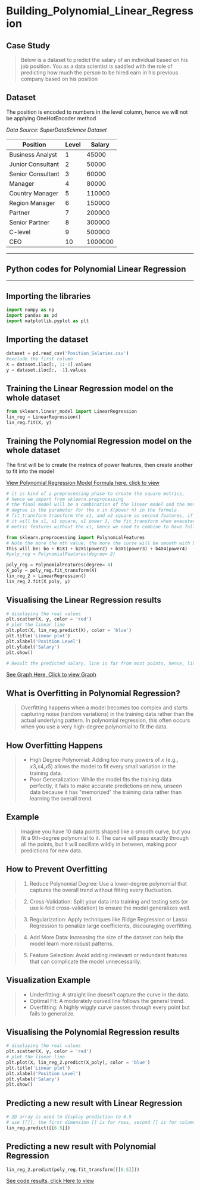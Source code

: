 # Building_Polynomial_Linear_Regression
## Case Study
>Below is a dataset to predict the salary of an individual based on his job position. You as a data scientist is saddled with the role of predicting how much the person to be hired earn in his previous company based on his position

## Dataset
The position is encoded to numbers in the level column, hence we will not be applying OneHotEncoder method

_Data Source: SuperDataScience Dataset_

|Position	|Level	|Salary|
|---------|-------|-------|
|Business Analyst|	1|	45000|
|Junior Consultant|	2	|50000|
|Senior Consultant|	3|	60000|
|Manager|	4	|80000|
|Country Manager	|5	|110000|
|Region Manager|	6	|150000|
|Partner|	7	|200000|
|Senior Partner|	8	|300000|
|C-level|	9	|500000|
|CEO|	10	|1000000|
---
## Python codes for Polynomial Linear Regression
---

## Importing the libraries
```python
import numpy as np
import pandas as pd
import matplotlib.pyplot as plt
```

## Importing the dataset
```python
dataset = pd.read_csv('Position_Salaries.csv')
#exclude the first column
X = dataset.iloc[:, 1:-1].values
y = dataset.iloc[:, -1].values
```

## Training the Linear Regression model on the whole dataset
```python
from sklearn.linear_model import LinearRegression
lin_reg = LinearRegression()
lin_reg.fit(X, y)
```

## Training the Polynomial Regression model on the whole dataset
The first will be to create the metrics of power features, then create another to fit into the model

[View Polynomial Regression Model Formula here, click to view](https://ibb.co/Xxg5TWs)

```python
# it is kind of a preprocessing phase to create the square metrics, 
# hence we import from sklearn.preprocessing
# the final model will be a combination of the linear model and the metric features
# degree is the parameter for the n in X(power n) in the formula
# fit_transform transform the x1, and x2 square as second features, if degree is 3,
# it will be x1, x1 square, x1 power 3, the fit_transform when executed will give only the
# metric features without the x1, hence we need to combine to have full

from sklearn.preprocessing import PolynomialFeatures
# Note the more the nth value, the more the curve will be smooth with better results, try 4
This will be: bo + B1X1 + b2X1(power2) + b3X1(power3) + b4X4(power4)
#poly_reg = PolynomialFeatures(degree= 2)

poly_reg = PolynomialFeatures(degree= 4)
X_poly = poly_reg.fit_transform(X)
lin_reg_2 = LinearRegression()
lin_reg_2.fit(X_poly, y)
```

## Visualising the Linear Regression results
```python
# displaying the real values
plt.scatter(X, y, color = 'red')
# plot the linear line
plt.plot(X, lin_reg.predict(X), color = 'blue')
plt.title('Linear plot')
plt.xlabel('Position Level')
plt.ylabel('Salary')
plt.show()

# Result the predicted salary, line is far from most points, hence, linearReg is not the best
```
[See Graph Here, Click to view Graph](https://colab.research.google.com/drive/1A4FvrP7RtiEFlPeRX1MAXRm3pj837x_B#scrollTo=KD-jHmzSIWZq)

## What is Overfitting in Polynomial Regression?
> Overfitting happens when a model becomes too complex and starts capturing noise (random variations) in the training data rather than the actual underlying pattern. In polynomial regression, this often occurs when you use a very high-degree polynomial to fit the data.

## How Overfitting Happens
> + High Degree Polynomial: Adding too many powers of 𝑥 (e.g., 𝑥3,𝑥4,𝑥5) allows the model to fit every small variation in the training data.
> + Poor Generalization: While the model fits the training data perfectly, it fails to make accurate predictions on new, unseen data because it has "memorized" the training data rather than learning the overall trend.

## Example
> Imagine you have 10 data points shaped like a smooth curve, but you fit a 9th-degree polynomial to it. The curve will pass exactly through all the points, but it will oscillate wildly in between, making poor predictions for new data.

## How to Prevent Overfitting
> 1. Reduce Polynomial Degree: Use a lower-degree polynomial that captures the overall trend without fitting every fluctuation.

> 2. Cross-Validation: Split your data into training and testing sets (or use k-fold cross-validation) to ensure the model generalizes well.

> 3. Regularization: Apply techniques like Ridge Regression or Lasso Regression to penalize large coefficients, discouraging overfitting.

> 4. Add More Data: Increasing the size of the dataset can help the model learn more robust patterns.

> 5. Feature Selection: Avoid adding irrelevant or redundant features that can complicate the model unnecessarily.

## Visualization Example
> + Underfitting: A straight line doesn’t capture the curve in the data.
> + Optimal Fit: A moderately curved line follows the general trend.
> + Overfitting: A highly wiggly curve passes through every point but fails to generalize.

## Visualising the Polynomial Regression results
```python
# displaying the real values
plt.scatter(X, y, color = 'red')
# plot the linear line
plt.plot(X, lin_reg_2.predict(X_poly), color = 'blue')
plt.title('Linear plot')
plt.xlabel('Position Level')
plt.ylabel('Salary')
plt.show()
```

## Predicting a new result with Linear Regression
```python
# 2D array is used to display prediction to 6.5
# use [[]], the first dimension [] is for rows, second [] is for column
lin_reg.predict([[6.5]])
```

## Predicting a new result with Polynomial Regression
```python
lin_reg_2.predict(poly_reg.fit_transform([[6.5]]))
```

[See code results, click Here to view](https://colab.research.google.com/drive/1A4FvrP7RtiEFlPeRX1MAXRm3pj837x_B#scrollTo=uQmtnyTHFRGG)

